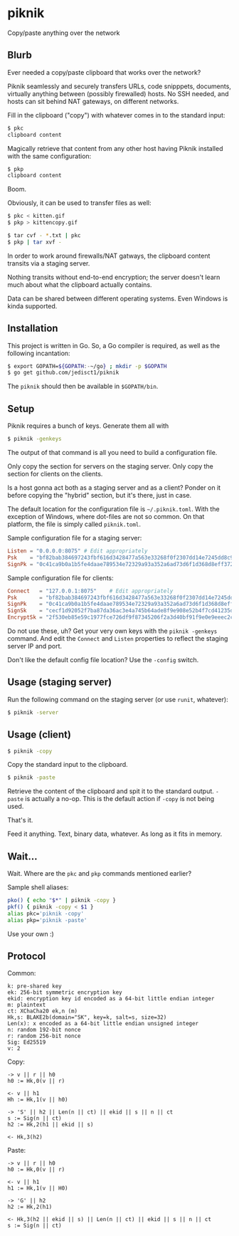 # piknik
Copy/paste anything over the network

## Blurb
Ever needed a copy/paste clipboard that works over the network?

Piknik seamlessly and securely transfers URLs, code snipppets, documents, virtually anything between (possibly firewalled) hosts.
No SSH needed, and hosts can sit behind NAT gateways, on different networks.

Fill in the clipboard ("copy") with whatever comes in to the standard input:

```bash
$ pkc
clipboard content
```

Magically retrieve that content from any other host having Piknik installed with the same configuration:

```bash
$ pkp
clipboard content
```

Boom.

Obviously, it can be used to transfer files as well:

```bash
$ pkc < kitten.gif
$ pkp > kittencopy.gif
```

```bash
$ tar cvf - *.txt | pkc
$ pkp | tar xvf -
```

In order to work around firewalls/NAT gatways, the clipboard content transits via a staging server.

Nothing transits without end-to-end encryption; the server doesn't learn much about what the clipboard actually contains.

Data can be shared between different operating systems. Even Windows is kinda supported.

## Installation

This project is written in Go. So, a Go compiler is required, as well as the following incantation:

```bash
$ export GOPATH=${GOPATH:-~/go} ; mkdir -p $GOPATH
$ go get github.com/jedisct1/piknik
```

The `piknik` should then be available in `$GOPATH/bin`.

## Setup

Piknik requires a bunch of keys. Generate them all with

```bash
$ piknik -genkeys
```

The output of that command is all you need to build a configuration file.

Only copy the section for servers on the staging server. Only copy the section for clients on the clients.

Is a host gonna act both as a staging server and as a client? Ponder on it before copying the "hybrid" section, but it's there, just in case.

The default location for the configuration file is `~/.piknik.toml`. With the exception of Windows, where dot-files are not so common. On that platform, the file is simply called `piknik.toml`.

Sample configuration file for a staging server:
```toml
Listen = "0.0.0.0:8075"	# Edit appropriately
Psk    = "bf82bab384697243fbf616d3428477a563e33268f0f2307dd14e7245dd8c995d"
SignPk = "0c41ca9b0a1b5fe4daae789534e72329a93a352a6ad73d6f1d368d8eff37271c"
```

Sample configuration file for clients:
```toml
Connect   = "127.0.0.1:8075"	# Edit appropriately
Psk       = "bf82bab384697243fbf616d3428477a563e33268f0f2307dd14e7245dd8c995d"
SignPk    = "0c41ca9b0a1b5fe4daae789534e72329a93a352a6ad73d6f1d368d8eff37271c"
SignSk    = "cecf1d92052f7ba87da36ac3e4a745b64ade8f9e908e52b4f7cd41235dfe7481"
EncryptSk = "2f530eb85e59c1977fce726df9f87345206f2a3d40bf91f9e0e9eeec2c59a3e4"
```

Do not use these, uh? Get your very own keys with the `piknik -genkeys` command.
And edit the `Connect` and `Listen` properties to reflect the staging server IP and port.

Don't like the default config file location? Use the `-config` switch.

## Usage (staging server)

Run the following command on the staging server (or use `runit`, whatever):

```bash
$ piknik -server
```

## Usage (client)

```bash
$ piknik -copy
```

Copy the standard input to the clipboard.

```bash
$ piknik -paste
```

Retrieve the content of the clipboard and spit it to the standard output.
`-paste` is actually a no-op. This is the default action if `-copy` is not being used.

That's it.

Feed it anything. Text, binary data, whatever. As long as it fits in memory.

## Wait...

Wait. Where are the `pkc` and `pkp` commands mentioned earlier?

Sample shell aliases:

```bash
pko() { echo "$*" | piknik -copy }
pkf() { piknik -copy < $1 }
alias pkc='piknik -copy'
alias pkp='piknik -paste'
```

Use your own :)

## Protocol

Common:
```
k: pre-shared key
ek: 256-bit symmetric encryption key
ekid: encryption key id encoded as a 64-bit little endian integer
m: plaintext
ct: XChaCha20 ek,n (m)
Hk,s: BLAKE2b(domain="SK", key=k, salt=s, size=32)
Len(x): x encoded as a 64-bit little endian unsigned integer
n: random 192-bit nonce
r: random 256-bit nonce
Sig: Ed25519
v: 2
```

Copy:
```
-> v || r || h0
h0 := Hk,0(v || r)

<- v || h1
Hh := Hk,1(v || h0)

-> 'S' || h2 || Len(n || ct) || ekid || s || n || ct
s := Sig(n || ct)
h2 := Hk,2(h1 || ekid || s)

<- Hk,3(h2)
```

Paste:
```
-> v || r || h0
h0 := Hk,0(v || r)

<- v || h1
h1 := Hk,1(v || H0)

-> 'G' || h2
h2 := Hk,2(h1)

<- Hk,3(h2 || ekid || s) || Len(n || ct) || ekid || s || n || ct
s := Sig(n || ct)
```
